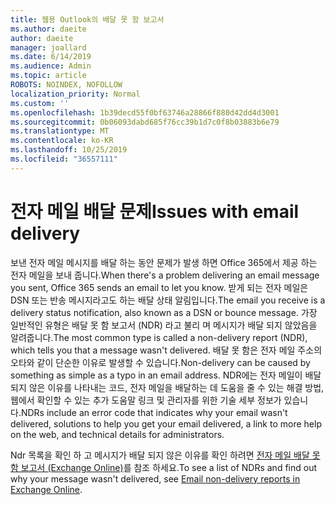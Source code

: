 ```yaml
---
title: 웹용 Outlook의 배달 못 함 보고서
ms.author: daeite
author: daeite
manager: joallard
ms.date: 6/14/2019
ms.audience: Admin
ms.topic: article
ROBOTS: NOINDEX, NOFOLLOW
localization_priority: Normal
ms.custom: ''
ms.openlocfilehash: 1b39decd55f0bf63746a28866f880d42dd4d3001
ms.sourcegitcommit: 0b06093dabd685f76cc39b1d7c0f8b03883b6e79
ms.translationtype: MT
ms.contentlocale: ko-KR
ms.lasthandoff: 10/25/2019
ms.locfileid: "36557111"
---
```

# <a name="issues-with-email-delivery"></a><span data-ttu-id="e7f86-102">전자 메일 배달 문제</span><span class="sxs-lookup"><span data-stu-id="e7f86-102">Issues with email delivery</span></span>

<span data-ttu-id="e7f86-103">보낸 전자 메일 메시지를 배달 하는 동안 문제가 발생 하면 Office 365에서 제공 하는 전자 메일을 보내 줍니다.</span><span class="sxs-lookup"><span data-stu-id="e7f86-103">When there's a problem delivering an email message you sent, Office 365 sends an email to let you know.</span></span> <span data-ttu-id="e7f86-104">받게 되는 전자 메일은 DSN 또는 반송 메시지라고도 하는 배달 상태 알림입니다.</span><span class="sxs-lookup"><span data-stu-id="e7f86-104">The email you receive is a delivery status notification, also known as a DSN or bounce message.</span></span> <span data-ttu-id="e7f86-105">가장 일반적인 유형은 배달 못 함 보고서 (NDR) 라고 불리 며 메시지가 배달 되지 않았음을 알려줍니다.</span><span class="sxs-lookup"><span data-stu-id="e7f86-105">The most common type is called a non-delivery report (NDR), which tells you that a message wasn't delivered.</span></span> <span data-ttu-id="e7f86-106">배달 못 함은 전자 메일 주소의 오타와 같이 단순한 이유로 발생할 수 있습니다.</span><span class="sxs-lookup"><span data-stu-id="e7f86-106">Non-delivery can be caused by something as simple as a typo in an email address.</span></span> <span data-ttu-id="e7f86-107">NDR에는 전자 메일이 배달되지 않은 이유를 나타내는 코드, 전자 메일을 배달하는 데 도움을 줄 수 있는 해결 방법, 웹에서 확인할 수 있는 추가 도움말 링크 및 관리자를 위한 기술 세부 정보가 있습니다.</span><span class="sxs-lookup"><span data-stu-id="e7f86-107">NDRs include an error code that indicates why your email wasn't delivered, solutions to help you get your email delivered, a link to more help on the web, and technical details for administrators.</span></span>

<span data-ttu-id="e7f86-108">Ndr 목록을 확인 하 고 메시지가 배달 되지 않은 이유를 확인 하려면 [전자 메일 배달 못 함 보고서 (Exchange Online)](https://docs.microsoft.com/exchange/mail-flow-best-practices/non-delivery-reports-in-exchange-online/non-delivery-reports-in-exchange-online)를 참조 하세요.</span><span class="sxs-lookup"><span data-stu-id="e7f86-108">To see a list of NDRs and find out why your message wasn't delivered, see [Email non-delivery reports in Exchange Online](https://docs.microsoft.com/exchange/mail-flow-best-practices/non-delivery-reports-in-exchange-online/non-delivery-reports-in-exchange-online).</span></span>